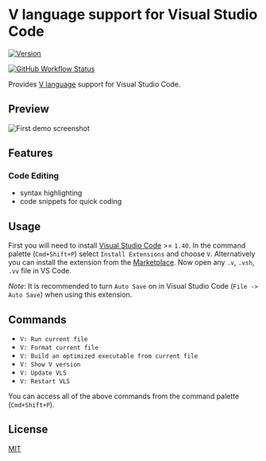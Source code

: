 # V language support for Visual Studio Code

[![Version](https://img.shields.io/visual-studio-marketplace/v/vlanguage.vscode-vlang.svg)](https://marketplace.visualstudio.com/items?itemName=vlanguage.vscode-vlang)
<!-- [![Installs](https://img.shields.io/visual-studio-marketplace/downloads/vlanguage.vscode-vlang.svg)](https://marketplace.visualstudio.com/items?itemName=vlanguage.vscode-vlang) -->
[![GitHub Workflow Status](https://img.shields.io/github/actions/workflow/status/vlang/vscode-vlang/ci.yml?branch=master)](https://github.com/vlang/vscode-vlang/actions/)

Provides [V language](https://vlang.io) support for Visual Studio Code.

## Preview

![First demo screenshot](./images/demo.png)

## Features

### Code Editing

- syntax highlighting
- code snippets for quick coding

## Usage

First you will need to install [Visual Studio Code][vs-code] >= `1.40`.
In the command palette (`Cmd+Shift+P`) select `Install Extensions` and choose `V`.
Alternatively you can install the extension from the [Marketplace][market-ext-link].
Now open any `.v`, `.vsh`, `.vv` file in VS Code.

_Note_: It is recommended to turn `Auto Save` on
    in Visual Studio Code (`File -> Auto Save`) when using this extension.

## Commands

- `V: Run current file`
- `V: Format current file`
- `V: Build an optimized executable from current file`
- `V: Show V version`
- `V: Update VLS`
- `V: Restart VLS`

You can access all of the above commands from the command palette (`Cmd+Shift+P`).

## License

[MIT](./LICENSE)

<!-- Links -->
[vs-code]: https://code.visualstudio.com/
[market-ext-link]: https://marketplace.visualstudio.com/items?itemName=vlanguage.vscode-vlang
